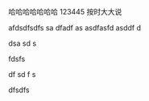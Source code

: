 哈哈哈哈哈哈哈
123445
按时大大说


afdsdfsdfs sa dfadf  as
asdfasfd asddf d

dsa sd s


fdsfs

df
sd
f
s

dfsdfs